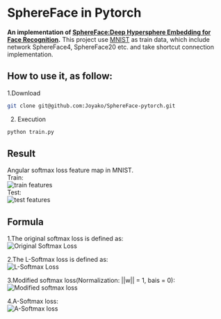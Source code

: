 # SphereFace in Pytorch

**An implementation of [SphereFace:Deep Hypersphere Embedding for Face Recognition](https://arxiv.org/abs/1704.08063).**
This project use [MNIST](https://github.com/Joyako/SphereFace-pytorch/tree/master/data/MNIST) as train data, which include 
network SphereFace4, SphereFace20 etc. and take shortcut connection implementation.

## How to use it, as follow:
1.Download
```bash
git clone git@github.com:Joyako/SphereFace-pytorch.git
```
    
2. Execution
```bash
python train.py
```

## Result
Angular softmax loss feature map in MNIST.  
Train:  
![train features](https://github.com/Joyako/SphereFace-pytorch/blob/master/data/train/train_features.gif)  
Test:  
![test features](https://github.com/Joyako/SphereFace-pytorch/blob/master/data/test/test_features.gif)


## Formula
1.The original softmax loss is defined as:  
![Original Softmax Loss](https://github.com/Joyako/SphereFace-pytorch/blob/master/data/formalu/Screen%20Shot%202019-03-31%20at%2011.29.07%20AM.png)

2.The L-Softmax loss is defined as:  
![L-Softmax Loss](https://github.com/Joyako/SphereFace-pytorch/blob/master/data/formalu/Screen%20Shot%202019-03-31%20at%2011.46.53%20AM.png)

3.Modified softmax loss(Normalization: ||w|| = 1, bais = 0):  
![Modified softmax loss](https://github.com/Joyako/SphereFace-pytorch/blob/master/data/formalu/Screen%20Shot%202019-03-31%20at%2011.51.41%20AM.png)

4.A-Softmax loss:  
![A-Softmax loss](https://github.com/Joyako/SphereFace-pytorch/blob/master/data/formalu/Screen%20Shot%202019-03-31%20at%2011.55.58%20AM.png)


